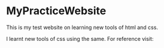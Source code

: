 # MyPracticeWebsite
This is my test website on learning new tools of html and css.

I learnt new tools of css using the same.
For reference visit:
